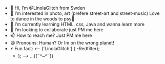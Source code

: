 - 👋 Hi, I’m @LinolaGlitch from Swden
- 👀 I’m interested in photo, art (prefere street-art and street-music) Love to dance in the woods to psy🍄
- 🌱 I’m currently learning HTML, css, Java and wanna learn more
- 💞️ I’m looking to collaborate just PM me here 
- 📫 How to reach me? Just PM me here 
- 😄 Pronouns: Human? Or Im on the wrong planet!
- ⚡ Fun fact: <-- ('LinolaGlitch'] {
    -Redfilter);
    - }; -->  ...({¨^~^¨})

<!---
LinolaGlitch/LinolaGlitch is a ✨ special ✨ repository because its `README.md` (this file) appears on your GitHub profile.
You can click the Preview link to take a look at your changes.
--->
